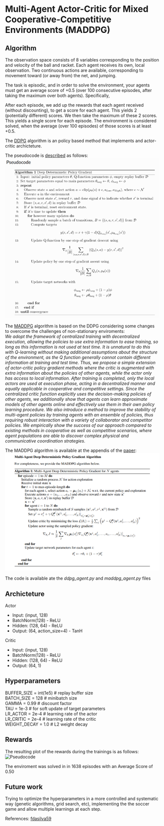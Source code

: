 # Multi-Agent Actor-Critic for Mixed Cooperative-Competitive Environments (MADDPG)
  
## Algorithm
The observation space consists of 8 variables corresponding to the position and velocity of the ball and racket. Each agent receives its own, local observation. Two continuous actions are available, corresponding to movement toward (or away from) the net, and jumping.

The task is episodic, and in order to solve the environment, your agents must get an average score of +0.5 (over 100 consecutive episodes, after taking the maximum over both agents). Specifically,

After each episode, we add up the rewards that each agent received (without discounting), to get a score for each agent. This yields 2 (potentially different) scores. We then take the maximum of these 2 scores.
This yields a single score for each episode.
The environment is considered solved, when the average (over 100 episodes) of those scores is at least +0.5.  


The [DDPG](https://spinningup.openai.com/en/latest/algorithms/ddpg.html#id1) algorithm is an policy based method that implements and actor-critic archicteture.  

The pseudocode is [described](https://spinningup.openai.com/en/latest/algorithms/ddpg.html#pseudocode) as follows:  
 ![Pseudocode](/images/pseudocode.png)  

The [MADDPG](https://arxiv.org/pdf/1706.02275.pdf) algorithm is based on the DDPG considering some changes to overcome the challenges of non-stationary enviroments:  
_We adopt the framework of centralized training with decentralized execution, allowing the policies
to use extra information to ease training, so long as this information is not used at test time. It is
unnatural to do this with Q-learning without making additional assumptions about the structure of the
environment, as the Q function generally cannot contain different information at training and test
time. Thus, we propose a simple extension of actor-critic policy gradient methods where the critic is
augmented with extra information about the policies of other agents, while the actor only has access
to local information. After training is completed, only the local actors are used at execution phase,
acting in a decentralized manner and equally applicable in cooperative and competitive settings.
Since the centralized critic function explicitly uses the decision-making policies of other agents, we
additionally show that agents can learn approximate models of other agents online and effectively use
them in their own policy learning procedure. We also introduce a method to improve the stability of
multi-agent policies by training agents with an ensemble of policies, thus requiring robust interaction
with a variety of collaborator and competitor policies. We empirically show the success of our
approach compared to existing methods in cooperative as well as competitive scenarios, where agent
populations are able to discover complex physical and communicative coordination strategies._  

The MADDPG algorithm is available at the appendis of the [paper](https://arxiv.org/pdf/1706.02275.pdf):  
 ![MADDPG](/images/algorithm.PNG)  

The code is available ate the _ddpg_agent.py_ and _maddpg_agent.py_ files  
  
## Archicteture
Actor  
 - Input: (input, 128)   
 - BatchNorm(128) - ReLU  
 - Hidden: (128, 64) - ReLU  
 - Output: (64, action_size=4) - TanH  
   
Critic
 - Input: (input, 128) 
 - BatchNorm(128) - ReLU
 - Hidden: (128, 64) - ReLU
 - Output: (64, 1)  
   
 ## Hyperparameters  
BUFFER_SIZE = int(1e5)  # replay buffer size  
BATCH_SIZE = 128        # minibatch size  
GAMMA = 0.99            # discount factor  
TAU = 1e-3              # for soft update of target parameters  
LR_ACTOR = 2e-4         # learning rate of the actor   
LR_CRITIC = 2e-4        # learning rate of the critic  
WEIGHT_DECAY = 1.0        # L2 weight decay  

 
## Rewards
The resulting plot of the rewards during the trainings is as follows:  
![Pseudocode](/image/results.PNG)
  
  The enviroment was solved in in 1638 episodes with an Average Score of 0.50  
  
## Future work  
Trying to optimize the hyperparameters in a more controlled and systematic way (genetic algorithms, grid search, etc), implementing the the soccer game and allow multiple learnings at each step.
  
  References: [fdasilva59](https://github.com/fdasilva59/Udacity-DRL-Collaboration-and-Competition)
